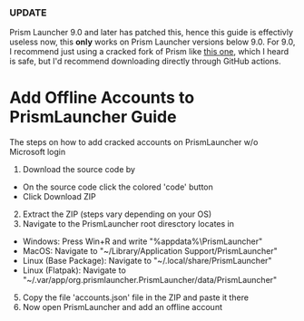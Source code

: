 ### UPDATE 
Prism Launcher 9.0 and later has patched this, hence this guide is effectivly useless now, this **only** works on Prism Launcher versions below 9.0. For 9.0, I recommend just using a cracked fork of Prism like [this one](https://github.com/Diegiwg/PrismLauncher-Cracked/releases), which I heard is safe, but I'd recommend downloading directly through GitHub actions.

# Add Offline Accounts to PrismLauncher Guide
The steps on how to add cracked accounts on PrismLauncher w/o Microsoft login

1) Download the source code by
* On the source code click the colored 'code' button
* Click Download ZIP
2) Extract the ZIP (steps vary depending on your OS)
3) Navigate to the PrismLauncher root diresctory locates in
* Windows: Press Win+R and write "%appdata%\PrismLauncher"
* MacOS: Navigate to "~/Library/Application Support/PrismLauncher"
* Linux (Base Package): Navigate to "~/.local/share/PrismLauncher"
* Linux (Flatpak): Navigate to "~/.var/app/org.prismlauncher.PrismLauncher/data/PrismLauncher"
5) Copy the file 'accounts.json' file in the ZIP and paste it there
6) Now open PrismLauncher and add an offline account
